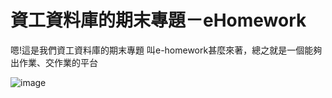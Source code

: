 #  資工資料庫的期末專題－eHomework

嗯!這是我們資工資料庫的期末專題 叫e-homework甚麼來著，總之就是一個能夠出作業、交作業的平台

![image](https://i.imgur.com/QRMdioU.png)